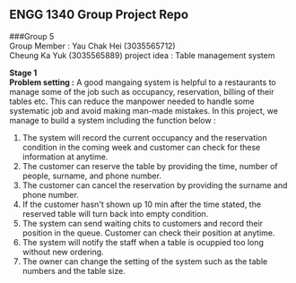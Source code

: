 ENGG 1340 Group Project Repo  
------------------------------  
###Group 5  
Group Member :  Yau Chak Hei  (3035565712)  
                Cheung Ka Yuk (3035565889)
project idea : Table management system 
  
**Stage 1**  
**Problem setting :**
A good mangaing system is helpful to a restaurants to manage some of the job such as occupancy, reservation, billing of their tables etc. This can reduce the manpower needed to handle some systematic job and avoid making man-made mistakes. In this project, we manage to build a system including the function below :

1. The system will record the current occupancy and the reservation condition in the coming week and customer can check for these information at anytime.
2. The customer can reserve the table by providing the time, number of people, surname, and phone number.
3. The customer can cancel the reservation by providing the surname and phone number.
4. If the customer hasn't shown up 10 min after the time stated, the reserved table will turn back into empty condition.
5. The system can send waiting chits to customers and record their position in the queue. Customer can check their position at anytime.
6. The system will notify the staff when a table is ocuppied too long without new ordering.
7. The owner can change the setting of the system such as the table numbers and the table size.
